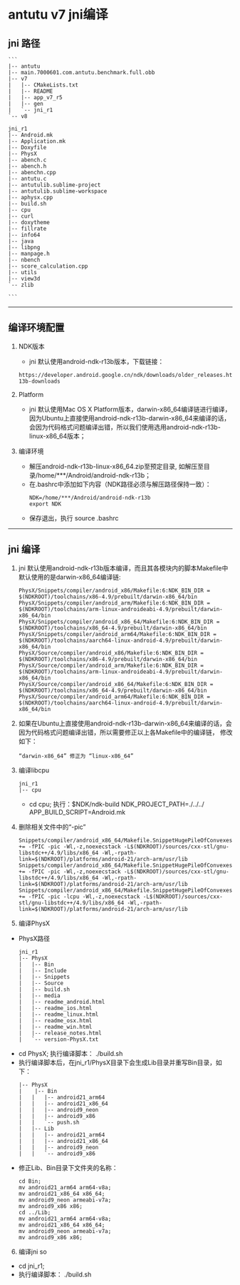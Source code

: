 # antutu v7 jni编译

## jni 路径
    ```
    |-- antutu
    |-- main.7000601.com.antutu.benchmark.full.obb
    |-- v7
    |   |-- CMakeLists.txt
    |   |-- README
    |   |-- app_v7_r5
    |   |-- gen
    |   `-- jni_r1
    `-- v8
    
    jni_r1
    |-- Android.mk
    |-- Application.mk
    |-- Doxyfile
    |-- PhysX
    |-- abench.c
    |-- abench.h
    |-- abenchn.cpp
    |-- antutu.c
    |-- antutulib.sublime-project
    |-- antutulib.sublime-workspace
    |-- aphysx.cpp
    |-- build.sh
    |-- cpu
    |-- curl
    |-- doxytheme
    |-- fillrate
    |-- info64
    |-- java
    |-- libpng
    |-- manpage.h
    |-- nbench
    |-- score_calculation.cpp
    |-- utils
    |-- view3d
    `-- zlib
    
    ```
---

## 编译环境配置
1. NDK版本
    - jni 默认使用android-ndk-r13b版本，下载链接：
    ```
    https://developer.android.google.cn/ndk/downloads/older_releases.html#ndk-13b-downloads
    ```
2. Platform
    
    - jni 默认使用Mac OS X Platform版本，darwin-x86_64编译链进行编译，因为Ubuntu上直接使用android-ndk-r13b-darwin-x86_64来编译的话，会因为代码格式问题编译出错，所以我们使用选用android-ndk-r13b-linux-x86_64版本；
3. 编译环境
    - 解压android-ndk-r13b-linux-x86_64.zip至预定目录, 如解压至目录/home/***/Android/android-ndk-r13b；
    - 在.bashrc中添加如下内容（NDK路径必须与解压路径保持一致）：
        ```
        NDK=/home/***/Android/android-ndk-r13b
        export NDK
        ```
    - 保存退出，执行 source .bashrc
---

## jni 编译
1. jni 默认使用android-ndk-r13b版本编译，而且其各模块内的脚本Makefile中默认使用的是darwin-x86_64编译链:
    ```
    PhysX/Snippets/compiler/android_x86/Makefile:6:NDK_BIN_DIR = $(NDKROOT)/toolchains/x86-4.9/prebuilt/darwin-x86_64/bin
    PhysX/Snippets/compiler/android_arm/Makefile:6:NDK_BIN_DIR = $(NDKROOT)/toolchains/arm-linux-androideabi-4.9/prebuilt/darwin-x86_64/bin
    PhysX/Snippets/compiler/android_x86_64/Makefile:6:NDK_BIN_DIR = $(NDKROOT)/toolchains/x86_64-4.9/prebuilt/darwin-x86_64/bin
    PhysX/Snippets/compiler/android_arm64/Makefile:6:NDK_BIN_DIR = $(NDKROOT)/toolchains/aarch64-linux-android-4.9/prebuilt/darwin-x86_64/bin
    PhysX/Source/compiler/android_x86/Makefile:6:NDK_BIN_DIR = $(NDKROOT)/toolchains/x86-4.9/prebuilt/darwin-x86_64/bin
    PhysX/Source/compiler/android_arm/Makefile:6:NDK_BIN_DIR = $(NDKROOT)/toolchains/arm-linux-androideabi-4.9/prebuilt/darwin-x86_64/bin
    PhysX/Source/compiler/android_x86_64/Makefile:6:NDK_BIN_DIR = $(NDKROOT)/toolchains/x86_64-4.9/prebuilt/darwin-x86_64/bin
    PhysX/Source/compiler/android_arm64/Makefile:6:NDK_BIN_DIR = $(NDKROOT)/toolchains/aarch64-linux-android-4.9/prebuilt/darwin-x86_64/bin
    ```

2. 如果在Ubuntu上直接使用android-ndk-r13b-darwin-x86_64来编译的话，会因为代码格式问题编译出错，所以需要修正以上各Makefile中的编译链， 修改如下：
    ```
    “darwin-x86_64” 修正为 “linux-x86_64”
    ```

3. 编译libcpu
    ```
    jni_r1
    |-- cpu
    ```
    - cd cpu; 执行：$NDK/ndk-build NDK_PROJECT_PATH=./../../ APP_BUILD_SCRIPT=Android.mk

4. 删除相关文件中的“-pic”
    ```
    Snippets/compiler/android_x86_64/Makefile.SnippetHugePileOfConvexes.mk:215:SnippetHugePileOfConvexes_checked_lflags  += -fPIC -pic -Wl,-z,noexecstack -L$(NDKROOT)/sources/cxx-stl/gnu-libstdc++/4.9/libs/x86_64 -Wl,-rpath-link=$(NDKROOT)/platforms/android-21/arch-arm/usr/lib
    Snippets/compiler/android_x86_64/Makefile.SnippetHugePileOfConvexes.mk:338:SnippetHugePileOfConvexes_profile_lflags  += -fPIC -pic -Wl,-z,noexecstack -L$(NDKROOT)/sources/cxx-stl/gnu-libstdc++/4.9/libs/x86_64 -Wl,-rpath-link=$(NDKROOT)/platforms/android-21/arch-arm/usr/lib
    Snippets/compiler/android_x86_64/Makefile.SnippetHugePileOfConvexes.mk:459:SnippetHugePileOfConvexes_release_lflags  += -fPIC -pic -lcpu -Wl,-z,noexecstack -L$(NDKROOT)/sources/cxx-stl/gnu-libstdc++/4.9/libs/x86_64 -Wl,-rpath-link=$(NDKROOT)/platforms/android-21/arch-arm/usr/lib
    ```

5. 编译PhysX
- PhysX路径
    ```
    jni_r1
    |-- PhysX
    |   |-- Bin
    |   |-- Include
    |   |-- Snippets
    |   |-- Source
    |   |-- build.sh
    |   |-- media
    |   |-- readme_android.html
    |   |-- readme_ios.html
    |   |-- readme_linux.html
    |   |-- readme_osx.html
    |   |-- readme_win.html
    |   |-- release_notes.html
    |   `-- version-PhysX.txt
    ```
- cd PhysX; 执行编译脚本： ./build.sh
- 执行编译脚本后，在jni_r1/PhysX目录下会生成Lib目录并重写Bin目录，如下：
    ```
    |-- PhysX
    |    |-- Bin
    |   |   |-- android21_arm64
    |   |   |-- android21_x86_64
    |   |   |-- android9_neon
    |   |   |-- android9_x86
    |   |   `-- push.sh
    |   |-- Lib
    |   |   |-- android21_arm64
    |   |   |-- android21_x86_64
    |   |   |-- android9_neon
    |   |   `-- android9_x86
    ```
- 修正Lib、Bin目录下文件夹的名称：
    ```
    cd Bin;
    mv android21_arm64 arm64-v8a;
    mv android21_x86_64 x86_64;
    mv android9_neon armeabi-v7a;
    mv android9_x86 x86;
    cd ../Lib;
    mv android21_arm64 arm64-v8a;
    mv android21_x86_64 x86_64;
    mv android9_neon armeabi-v7a;
    mv android9_x86 x86;
    ```

6. 编译jni so
- cd jni_r1;
- 执行编译脚本： ./build.sh